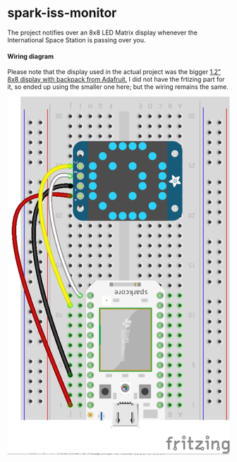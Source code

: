 spark-iss-monitor
=================

The project notifies over an 8x8 LED Matrix display whenever the International Space Station is passing over you.

#### Wiring diagram

Please note that the display used in the actual project was the bigger [1.2" 8x8 display with backpack from Adafruit.](http://www.adafruit.com/product/1052) I did not have the frtizing part for it, so ended up using the smaller one here; but the wiring remains the same.

![](https://github.com/mohitbhoite/spark-iss-monitor/blob/master/wiring.jpg)
